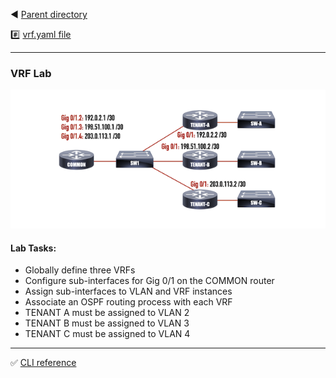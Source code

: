 ◀️ [Parent directory](../../) 

#️⃣ [vrf.yaml file](https://github.com/tech-zero/assets/blob/main/yaml/vrf.yaml)

---

### VRF Lab

![Lab topology](https://github.com/tech-zero/assets/blob/main/images/vrf.png)

#### Lab Tasks:
+ Globally define three VRFs
+ Configure sub-interfaces for Gig 0/1 on the COMMON router
+ Assign sub-interfaces to VLAN and VRF instances
+ Associate an OSPF routing process with each VRF
+ TENANT A must be assigned to VLAN 2
+ TENANT B must be assigned to VLAN 3
+ TENANT C must be assigned to VLAN 4

---

:white_check_mark: [CLI reference](solution/README.md)
